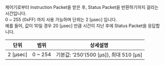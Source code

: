 제어기로부터 Instruction Packet을 받은 후, Status Packet을 반환하기까지 걸리는 시간입니다.  
0 ~ 255 (0xFF) 까지 사용 가능하며 단위는 2 [μsec] 입니다.  
예를 들어, 값이 10일 경우 20 [μsec] 만큼 시간이 지난 후에 Status Packet을 응답합니다.

|단위| 범위    | 상세설명     |
| :------------: | :------------: | :------------: |
| 2 [μsec] | 0 ~ 254 | 기본값: ‘250’(500 [μs]), 최대 510 [μs] |
